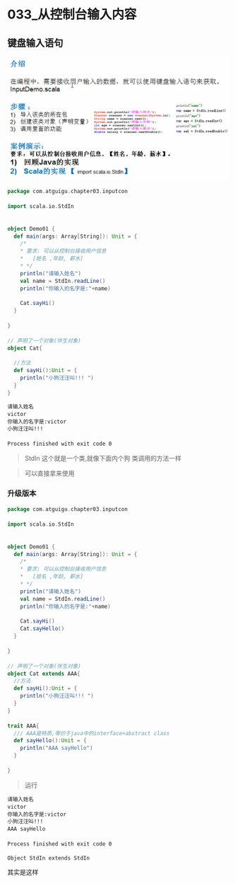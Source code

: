 # 033_从控制台输入内容

## 键盘输入语句

![image-20210323165103627](033_%E4%BB%8E%E6%8E%A7%E5%88%B6%E5%8F%B0%E8%BE%93%E5%85%A5%E5%86%85%E5%AE%B9/image-20210323165103627.png)

```scala
package com.atguigu.chapter03.inputcon

import scala.io.StdIn


object Demo01 {
  def main(args: Array[String]): Unit = {
    /*
    * 要求: 可以从控制台接收用户信息
    *   [姓名 ,年龄, 薪水]
    * */
    println("请输入姓名")
    val name = StdIn.readLine()
    println("你输入的名字是:"+name)

    Cat.sayHi()
  }

}

// 声明了一个对象(伴生对象)
object Cat{

  //方法
  def sayHi():Unit = {
    println("小狗汪汪叫!!! ")
  }
}
```



```cmd
请输入姓名
victor
你输入的名字是:victor
小狗汪汪叫!!! 

Process finished with exit code 0
```

> StdIn 这个就是一个类,就像下面内个狗 类调用的方法一样

> 可以直接拿来使用

### 升级版本



```scala
package com.atguigu.chapter03.inputcon

import scala.io.StdIn


object Demo01 {
  def main(args: Array[String]): Unit = {
    /*
    * 要求: 可以从控制台接收用户信息
    *   [姓名 ,年龄, 薪水]
    * */
    println("请输入姓名")
    val name = StdIn.readLine()
    println("你输入的名字是:"+name)

    Cat.sayHi()
    Cat.sayHello()
  }

}

// 声明了一个对象(伴生对象)
object Cat extends AAA{
  //方法
  def sayHi():Unit = {
    println("小狗汪汪叫!!! ")
  }
}

trait AAA{
  /// AAA是特质,等价于java中的interface+abstract class
  def sayHello():Unit = {
    println("AAA sayHello")
  }

}
```

> 运行

```cmd
请输入姓名
victor
你输入的名字是:victor
小狗汪汪叫!!! 
AAA sayHello

Process finished with exit code 0
```

`Object StdIn extends StdIn`

其实是这样



